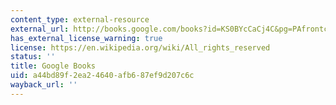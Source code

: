 ```yaml
---
content_type: external-resource
external_url: http://books.google.com/books?id=KS0BYcCaCj4C&pg=PAfrontcover
has_external_license_warning: true
license: https://en.wikipedia.org/wiki/All_rights_reserved
status: ''
title: Google Books
uid: a44bd89f-2ea2-4640-afb6-87ef9d207c6c
wayback_url: ''
---
```

